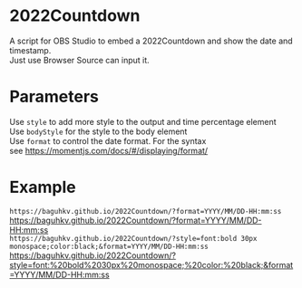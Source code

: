 # 2022Countdown
A script for OBS Studio to embed a 2022Countdown and show the  date and timestamp.<br />
Just use Browser Source can input it.

# Parameters
Use `style` to add more style to the output and time percentage element<br />
Use `bodyStyle` for the style to the body element<br />
Use `format` to control the date format. For the syntax<br />
see https://momentjs.com/docs/#/displaying/format/

# Example
`https://baguhkv.github.io/2022Countdown/?format=YYYY/MM/DD-HH:mm:ss`<br />
https://baguhkv.github.io/2022Countdown/?format=YYYY/MM/DD-HH:mm:ss <br />
`https://baguhkv.github.io/2022Countdown/?style=font:bold 30px monospace;color:black;&format=YYYY/MM/DD-HH:mm:ss`<br />
https://baguhkv.github.io/2022Countdown/?style=font:%20bold%2030px%20monospace;%20color:%20black;&format=YYYY/MM/DD-HH:mm:ss<br />
